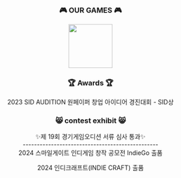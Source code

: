 <div align="center">
  <h3 align="center">🎮 OUR GAMES 🎮   </h3>
  <a href="https://github.com/DevNeo-org/NAD"><img src="https://github.com/DevNeo-org/NAD/blob/main/Assets/UIAssets/LogoFolder/Logo2.png?raw=true" width = "100"/></a>

</div>

<div align="center">
  <h3 align="center">🏆 Awards 🏆   </h3>
  2023 SID AUDITION 원페이퍼 창업 아이디어 경진대회 - SID상

  </div>

<div align="center">
  <h3 align="center">😸 contest exhibit 😸   </h3>
  ✨제 19회 경기게임오디션 서류 심사 통과✨<br>
  ------------------------------------------------<br>
  2024 스마일게이트 인디게임 창작 공모전 IndieGo 출품<br>
  
  2024 인디크래프트(INDIE CRAFT) 출품
  
  </div>
